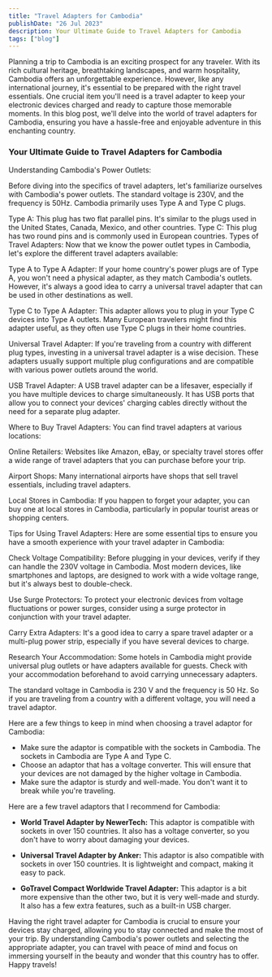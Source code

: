 ```yaml
---
title: "Travel Adapters for Cambodia"
publishDate: "26 Jul 2023"
description: Your Ultimate Guide to Travel Adapters for Cambodia
tags: ["blog"]
---
```


Planning a trip to Cambodia is an exciting prospect for any traveler. With its rich cultural heritage, breathtaking landscapes, and warm hospitality, Cambodia offers an unforgettable experience. However, like any international journey, it's essential to be prepared with the right travel essentials. One crucial item you'll need is a travel adapter to keep your electronic devices charged and ready to capture those memorable moments. In this blog post, we'll delve into the world of travel adapters for Cambodia, ensuring you have a hassle-free and enjoyable adventure in this enchanting country.

### Your Ultimate Guide to Travel Adapters for Cambodia

Understanding Cambodia's Power Outlets:

Before diving into the specifics of travel adapters, let's familiarize ourselves with Cambodia's power outlets. The standard voltage is 230V, and the frequency is 50Hz. Cambodia primarily uses Type A and Type C plugs.

Type A: This plug has two flat parallel pins. It's similar to the plugs used in the United States, Canada, Mexico, and other countries.
Type C: This plug has two round pins and is commonly used in European countries.
Types of Travel Adapters:
Now that we know the power outlet types in Cambodia, let's explore the different travel adapters available:

Type A to Type A Adapter: If your home country's power plugs are of Type A, you won't need a physical adapter, as they match Cambodia's outlets. However, it's always a good idea to carry a universal travel adapter that can be used in other destinations as well.

Type C to Type A Adapter: This adapter allows you to plug in your Type C devices into Type A outlets. Many European travelers might find this adapter useful, as they often use Type C plugs in their home countries.

Universal Travel Adapter: If you're traveling from a country with different plug types, investing in a universal travel adapter is a wise decision. These adapters usually support multiple plug configurations and are compatible with various power outlets around the world.

USB Travel Adapter: A USB travel adapter can be a lifesaver, especially if you have multiple devices to charge simultaneously. It has USB ports that allow you to connect your devices' charging cables directly without the need for a separate plug adapter.

Where to Buy Travel Adapters:
You can find travel adapters at various locations:

Online Retailers: Websites like Amazon, eBay, or specialty travel stores offer a wide range of travel adapters that you can purchase before your trip.

Airport Shops: Many international airports have shops that sell travel essentials, including travel adapters.

Local Stores in Cambodia: If you happen to forget your adapter, you can buy one at local stores in Cambodia, particularly in popular tourist areas or shopping centers.

Tips for Using Travel Adapters:
Here are some essential tips to ensure you have a smooth experience with your travel adapter in Cambodia:

Check Voltage Compatibility: Before plugging in your devices, verify if they can handle the 230V voltage in Cambodia. Most modern devices, like smartphones and laptops, are designed to work with a wide voltage range, but it's always best to double-check.

Use Surge Protectors: To protect your electronic devices from voltage fluctuations or power surges, consider using a surge protector in conjunction with your travel adapter.

Carry Extra Adapters: It's a good idea to carry a spare travel adapter or a multi-plug power strip, especially if you have several devices to charge.

Research Your Accommodation: Some hotels in Cambodia might provide universal plug outlets or have adapters available for guests. Check with your accommodation beforehand to avoid carrying unnecessary adapters.


The standard voltage in Cambodia is 230 V and the frequency is 50 Hz. So if you are traveling from a country with a different voltage, you will need a travel adaptor.

Here are a few things to keep in mind when choosing a travel adaptor for Cambodia:

* Make sure the adaptor is compatible with the sockets in Cambodia. The sockets in Cambodia are Type A and Type C.
* Choose an adaptor that has a voltage converter. This will ensure that your devices are not damaged by the higher voltage in Cambodia.
* Make sure the adaptor is sturdy and well-made. You don't want it to break while you're traveling.

Here are a few travel adaptors that I recommend for Cambodia:

* **World Travel Adapter by NewerTech:** This adaptor is compatible with sockets in over 150 countries. It also has a voltage converter, so you don't have to worry about damaging your devices.

* **Universal Travel Adapter by Anker:** This adaptor is also compatible with sockets in over 150 countries. It is lightweight and compact, making it easy to pack.

* **GoTravel Compact Worldwide Travel Adapter:** This adaptor is a bit more expensive than the other two, but it is very well-made and sturdy. It also has a few extra features, such as a built-in USB charger.


Having the right travel adapter for Cambodia is crucial to ensure your devices stay charged, allowing you to stay connected and make the most of your trip. By understanding Cambodia's power outlets and selecting the appropriate adapter, you can travel with peace of mind and focus on immersing yourself in the beauty and wonder that this country has to offer. Happy travels!